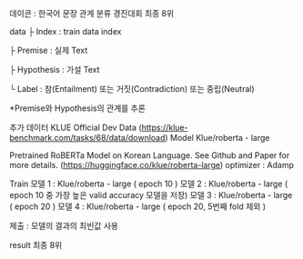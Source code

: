 데이콘 : 한국어 문장 관계 분류 경진대회 최종 8위

data
├ Index : train data index

├ Premise : 실제 Text

├ Hypothesis : 가설 Text

└ Label : 참(Entailment) 또는 거짓(Contradiction) 또는 중립(Neutral)

*Premise와 Hypothesis의 관계를 추론

추가 데이터 KLUE Official Dev Data (https://klue-benchmark.com/tasks/68/data/download)
Model
Klue/roberta - large

Pretrained RoBERTa Model on Korean Language. See Github and Paper for more details. (https://huggingface.co/klue/roberta-large)
optimizer : Adamp

Train
모델 1 : Klue/roberta - large ( epoch 10 ) 모델 2 : Klue/roberta - large ( epoch 10 중 가장 높은 valid accuracy 모델을 저장) 모델 3 : Klue/roberta - large ( epoch 20 ) 모델 4 : Klue/roberta - large ( epoch 20, 5번째 fold 제외 )

제출 : 모델의 결과의 최빈값 사용

result
최종 8위

